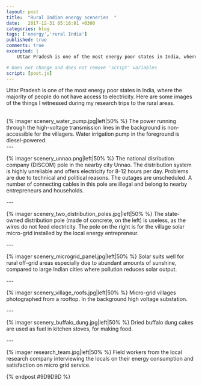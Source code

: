 ```yaml
---
layout: post
title:  "Rural Indian energy sceneries	"
date:   2017-12-31 05:16:01 +0300 
categories: blog
tags: ['energy','rural India']
published: true
comments: true 
excerpted: |
    Uttar Pradesh is one of the most energy poor states in India, where the majority of people do not have access...

# Does not change and does not remove 'script' variables
script: [post.js]
---
```


Uttar Pradesh is one of the most energy poor states in India, where the majority of people do not have access to electricity. Here are some images of the things I witnessed during my research trips to the rural areas.

<div style="clear:both;"></div>

<br>
{% imager scenery_water_pump.jpg|left|50% %}
The power running through the high-voltage transmission lines in the background is non-accessible for the villagers. Water irrigation pump in the foreground is diesel-powered.

<div style="clear:both;">
---
</div>

{% imager scenery_unnao.png|left|50% %}
The national disribution company (DISCOM) pole in the nearby city Unnao. The distribution system is highly unreliable and offers electricity for 8-12 hours per day. Problems are due to technical and political reasons. The outages are unscheduled. A number of connecting cables in this pole are illegal and belong to nearby entrepreneurs and households.

<div style="clear:both;">
---
</div>

{% imager scenery_two_distribution_poles.jpg|left|50% %}
The state-owned distribution pole (made of concrete, on the left) is useless, as the wires do not feed electricity. The pole on the right is for the village solar micro-grid installed by the local energy entrepreneur. 

<div style="clear:both;">
---
</div>

{% imager scenery_microgrid_panel.jpg|left|50% %}
Solar suits well for rural off-grid areas especially due to abundant amounts of sunshine, compared to large Indian cities where pollution reduces solar output. 


<div style="clear:both;">
---
</div>

{% imager scenery_village_roofs.jpg|left|50% %}
Micro-grid villages photographed from a rooftop. In the background high voltage substation.

<div style="clear:both;">
---
</div>

{% imager scenery_buffalo_dung.jpg|left|50% %}
Dried buffalo dung cakes are used as fuel in kitchen stoves, for making food.

<div style="clear:both;">
---
</div>

{% imager research_team.jpg|left|50% %}
Field workers from the local research company interviewing the locals on their energy consumption and satisfaction on micro grid service.


<div style="clear:both;"></div>


{% endpost #9D9D9D %}



